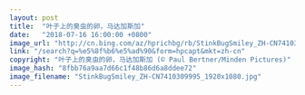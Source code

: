 ```yaml
---
layout: post
title:  "叶子上的臭虫的卵，马达加斯加"
date:   "2018-07-16 16:00:00 +0800"
image_url: "http://cn.bing.com/az/hprichbg/rb/StinkBugSmiley_ZH-CN7410309995_1920x1080.jpg"
link: "/search?q=%e5%8f%b6%e5%ad%90&form=hpcapt&mkt=zh-cn"
copyright: "叶子上的臭虫的卵，马达加斯加 (© Paul Bertner/Minden Pictures)"
image_hash: "8fbb76a9aa7d66c1f48b86d6a8ddee72"
image_filename: "StinkBugSmiley_ZH-CN7410309995_1920x1080.jpg"
---
```

